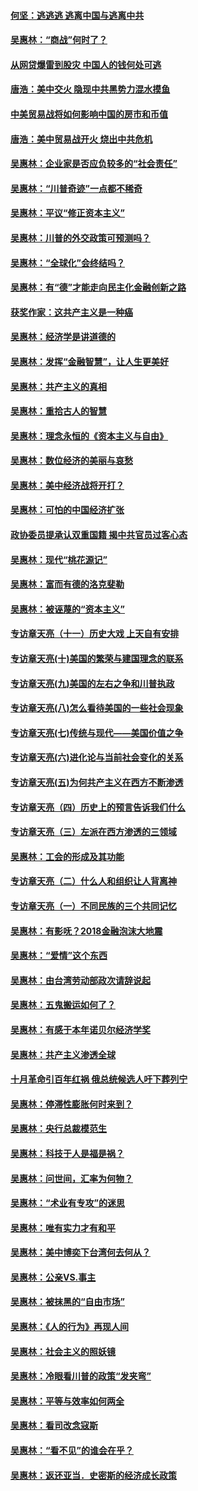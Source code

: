 #### [何坚：逃逃逃 逃离中国与逃离中共](../pages/nsc423/n10592891.md?t=10101832) 

#### [吴惠林：“商战”何时了？](../pages/nsc423/n10573558.md?t=10101832) 

#### [从网贷爆雷到股灾 中国人的钱何处可逃](../pages/nsc423/n10572800.md?t=10101832) 

#### [唐浩：美中交火 隐现中共黑势力混水摸鱼](../pages/nsc423/n10544040.md?t=10101832) 

#### [中美贸易战将如何影响中国的房市和币值](../pages/nsc423/n10543697.md?t=10101832) 

#### [唐浩：美中贸易战开火 烧出中共危机](../pages/nsc423/n10540126.md?t=10101832) 

#### [吴惠林：企业家是否应负较多的“社会责任”](../pages/nsc423/n10535022.md?t=10101832) 

#### [吴惠林：“川普奇迹”一点都不稀奇](../pages/nsc423/n10512808.md?t=10101832) 

#### [吴惠林：平议“修正资本主义”](../pages/nsc423/n10495724.md?t=10101832) 

#### [吴惠林：川普的外交政策可预测吗？](../pages/nsc423/n10462387.md?t=10101832) 

#### [吴惠林：“全球化”会终结吗？](../pages/nsc423/n10452838.md?t=10101832) 

#### [吴惠林：有“德”才能走向民主化金融创新之路](../pages/nsc423/n10432292.md?t=10101832) 

#### [获奖作家：这共产主义是一种癌](../pages/nsc423/n10431541.md?t=10101832) 

#### [吴惠林：经济学是讲道德的](../pages/nsc423/n10398014.md?t=10101832) 

#### [吴惠林：发挥“金融智慧”，让人生更美好](../pages/nsc423/n10375019.md?t=10101832) 

#### [吴惠林：共产主义的真相](../pages/nsc423/n10351394.md?t=10101832) 

#### [吴惠林：重拾古人的智慧](../pages/nsc423/n10337691.md?t=10101832) 

#### [吴惠林：理念永恒的《资本主义与自由》](../pages/nsc423/n10316274.md?t=10101832) 

#### [吴惠林：数位经济的美丽与哀愁](../pages/nsc423/n10292946.md?t=10101832) 

#### [吴惠林：美中经济战将开打？](../pages/nsc423/n10258825.md?t=10101832) 

#### [吴惠林：可怕的中国经济扩张](../pages/nsc423/n10219147.md?t=10101832) 

#### [政协委员提承认双重国籍 揭中共官员过客心态](../pages/nsc423/n10208809.md?t=10101832) 

#### [吴惠林：现代“桃花源记”](../pages/nsc423/n10185234.md?t=10101832) 

#### [吴惠林：富而有德的洛克斐勒](../pages/nsc423/n10142264.md?t=10101832) 

#### [吴惠林：被诬蔑的“资本主义”](../pages/nsc423/n10124816.md?t=10101832) 

#### [专访章天亮（十一）历史大戏 上天自有安排](../pages/nsc423/n10094905.md?t=10101832) 

#### [专访章天亮(十)美国的繁荣与建国理念的联系](../pages/nsc423/n10094899.md?t=10101832) 

#### [专访章天亮(九)美国的左右之争和川普执政](../pages/nsc423/n10094889.md?t=10101832) 

#### [专访章天亮(八)怎么看待美国的一些社会现象](../pages/nsc423/n10094857.md?t=10101832) 

#### [专访章天亮(七)传统与现代——美国价值之争](../pages/nsc423/n10093140.md?t=10101832) 

#### [专访章天亮(六)进化论与当前社会变化的关系](../pages/nsc423/n10092036.md?t=10101832) 

#### [专访章天亮(五)为何共产主义在西方不断渗透](../pages/nsc423/n10083620.md?t=10101832) 

#### [专访章天亮（四）历史上的预言告诉我们什么](../pages/nsc423/n10083606.md?t=10101832) 

#### [专访章天亮（三）左派在西方渗透的三领域](../pages/nsc423/n10081115.md?t=10101832) 

#### [吴惠林：工会的形成及其功能](../pages/nsc423/n10080633.md?t=10101832) 

#### [专访章天亮（二）什么人和组织让人背离神](../pages/nsc423/n10076637.md?t=10101832) 

#### [专访章天亮（一）不同民族的三个共同记忆](../pages/nsc423/n10074188.md?t=10101832) 

#### [吴惠林：有影呒？2018金融泡沫大地震](../pages/nsc423/n10040534.md?t=10101832) 

#### [吴惠林：“爱情”这个东西](../pages/nsc423/n10019423.md?t=10101832) 

#### [吴惠林：由台湾劳动部政次请辞说起](../pages/nsc423/n9979679.md?t=10101832) 

#### [吴惠林：五鬼搬运如何了？](../pages/nsc423/n9925338.md?t=10101832) 

#### [吴惠林：有感于本年诺贝尔经济学奖](../pages/nsc423/n9871883.md?t=10101832) 

#### [吴惠林：共产主义渗透全球](../pages/nsc423/n9812748.md?t=10101832) 

#### [十月革命引百年红祸 俄总统候选人吁下葬列宁](../pages/nsc423/n9810182.md?t=10101832) 

#### [吴惠林：停滞性膨胀何时来到？](../pages/nsc423/n9764136.md?t=10101832) 

#### [吴惠林：央行总裁模范生](../pages/nsc423/n9728134.md?t=10101832) 

#### [吴惠林：科技于人是福是祸？](../pages/nsc423/n9672982.md?t=10101832) 

#### [吴惠林：问世间，汇率为何物？](../pages/nsc423/n9621788.md?t=10101832) 

#### [吴惠林：“术业有专攻”的迷思](../pages/nsc423/n9580363.md?t=10101832) 

#### [吴惠林：唯有实力才有和平](../pages/nsc423/n9529599.md?t=10101832) 

#### [吴惠林：美中博奕下台湾何去何从？](../pages/nsc423/n9483598.md?t=10101832) 

#### [吴惠林：公亲VS.事主](../pages/nsc423/n9425637.md?t=10101832) 

#### [吴惠林：被抹黑的“自由市场”](../pages/nsc423/n9351545.md?t=10101832) 

#### [吴惠林：《人的行为》再现人间](../pages/nsc423/n9296339.md?t=10101832) 

#### [吴惠林：社会主义的照妖镜](../pages/nsc423/n9243460.md?t=10101832) 

#### [吴惠林：冷眼看川普的政策“发夹弯”](../pages/nsc423/n9120684.md?t=10101832) 

#### [吴惠林：平等与效率如何两全](../pages/nsc423/n9075430.md?t=10101832) 

#### [吴惠林：看司改念寇斯](../pages/nsc423/n9024915.md?t=10101832) 

#### [吴惠林：“看不见”的谁会在乎？](../pages/nsc423/n8977488.md?t=10101832) 

#### [吴惠林：返还亚当．史密斯的经济成长政策](../pages/nsc423/n8931896.md?t=10101832) 

